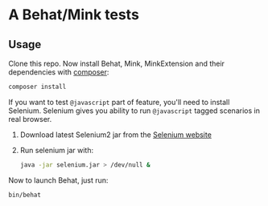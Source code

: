 # A Behat/Mink tests

## Usage 

Clone this repo.
Now install Behat, Mink, MinkExtension and their dependencies with [composer](http://getcomposer.org/):

``` bash
composer install
```

If you want to test `@javascript` part of feature, you'll need to install Selenium.
Selenium gives you ability to run `@javascript` tagged scenarios in real browser.

1. Download latest Selenium2 jar from the [Selenium website](http://seleniumhq.org/download/)
2. Run selenium jar with:

    ``` bash
    java -jar selenium.jar > /dev/null &
    ```

Now to launch Behat, just run:

``` bash
bin/behat
```

